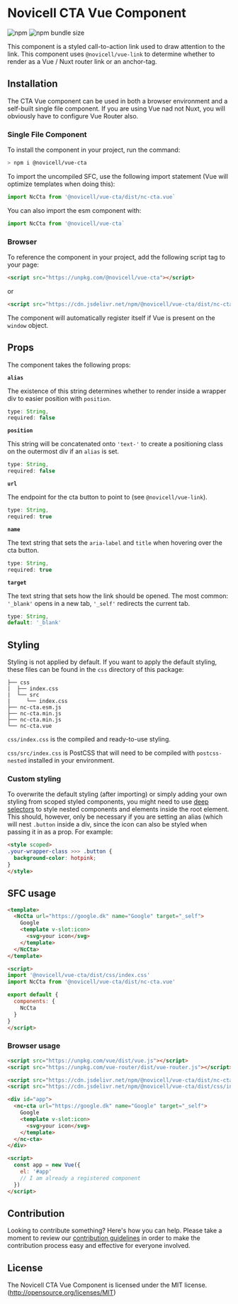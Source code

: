 # Novicell CTA Vue Component

![npm](https://img.shields.io/npm/v/@novicell/vue-cta) ![npm bundle size](https://img.shields.io/bundlephobia/min/@novicell/vue-cta)

This component is a styled call-to-action link used to draw attention to the link. This component uses `@novicell/vue-link` to determine whether to render as a Vue / Nuxt router link or an anchor-tag.

## Installation
The CTA Vue component can be used in both a browser environment and a self-built single file component. If you are using Vue nad not Nuxt, you will obviously have to configure Vue Router also.

### Single File Component
To install the component in your project, run the command:

```bash
> npm i @novicell/vue-cta
```

To import the uncompiled SFC, use the following import statement (Vue will optimize templates when doing this):
```js
import NcCta from '@novicell/vue-cta/dist/nc-cta.vue`
```

You can also import the esm component with:
```js
import NcCta from '@novicell/vue-cta`
```

### Browser
To reference the component in your project, add the following script tag to your page:
```html
<script src="https://unpkg.com/@novicell/vue-cta"></script>
```
or
```html
<script src="https://cdn.jsdelivr.net/npm/@novicell/vue-cta/dist/nc-cta.min.js"></script>
```

The component will automatically register itself if Vue is present on the `window` object.

## Props
The component takes the following props:

**`alias`**

The existence of this string determines whether to render inside a wrapper div to easier position with `position`.
```js
type: String,
required: false
```

**`position`**

This string will be concatenated onto `'text-'` to create a positioning class on the outermost div if an `alias` is set.
```js
type: String,
required: false
```

**`url`**

The endpoint for the cta button to point to (see `@novicell/vue-link`).
```js
type: String,
required: true
```

**`name`**

The text string that sets the `aria-label` and `title` when hovering over the cta button.
```js
type: String,
required: true
```

**`target`**

The text string that sets how the link should be opened. The most common:
`'_blank'` opens in a new tab, `'_self'` redirects the current tab.
```js
type: String,
default: '_blank'
```

## Styling
Styling is not applied by default. If you want to apply the default styling, these files can be found in the `css` directory of this package:
```
├── css
|  ├── index.css
|  └── src
|     └── index.css
├── nc-cta.esm.js
├── nc-cta.min.js
├── nc-cta.min.js
└── nc-cta.vue
```

`css/index.css` is the compiled and ready-to-use styling.

`css/src/index.css` is PostCSS that will need to be compiled with `postcss-nested` installed in your environment.

### Custom styling
To overwrite the default styling (after importing) or simply adding your own styling from scoped styled components, you might need to use [deep selectors](https://vue-loader.vuejs.org/guide/scoped-css.html#deep-selectors "Vue docs") to style nested components and elements inside the root element. This should, however, only be necessary if you are setting an alias (which will nest `.button` inside a div, since the icon can also be styled when passing it in as a prop. For example:

```html
<style scoped>
.your-wrapper-class >>> .button {
  background-color: hotpink;
}
</style>
```

## SFC usage
```html
<template>
  <NcCta url="https://google.dk" name="Google" target="_self">
    Google
    <template v-slot:icon>
      <svg>your icon</svg>
    </template>
  </NcCta>
</template>

<script>
import '@novicell/vue-cta/dist/css/index.css'
import NcCta from '@novicell/vue-cta/dist/nc-cta.vue'

export default {
  components: {
    NcCta
  }
}
</script>
```
### Browser usage
```html
<script src="https://unpkg.com/vue/dist/vue.js"></script>
<script src="https://unpkg.com/vue-router/dist/vue-router.js"></script>

<script src="https://cdn.jsdelivr.net/npm/@novicell/vue-cta/dist/nc-cta.min.js"></script>
<script src="https://cdn.jsdelivr.net/npm/@novicell/vue-cta/dist/css/index.css"></script>

<div id="app">
  <nc-cta url="https://google.dk" name="Google" target="_self">
    Google
    <template v-slot:icon>
      <svg>your icon</svg>
    </template>
  </nc-cta>
</div>

<script>
  const app = new Vue({
    el: '#app'
    // I am already a registered component
  })
</script>
```

## Contribution
Looking to contribute something? Here's how you can help. Please take a moment to review our [contribution guidelines](https://github.com/Novicell/novicell-frontend/wiki/Contribution-guidelines) in order to make the contribution process easy and effective for everyone involved.

## License
The Novicell CTA Vue Component is licensed under the MIT license. (http://opensource.org/licenses/MIT)
